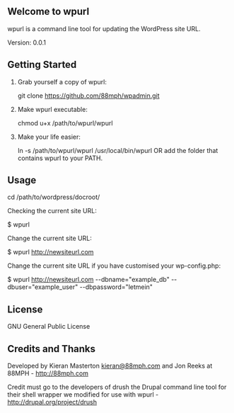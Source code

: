 Welcome to wpurl
------------------

wpurl is a command line tool for updating the WordPress site URL.

Version: 0.0.1

Getting Started
---------------

1. Grab yourself a copy of wpurl:

    git clone https://github.com/88mph/wpadmin.git

2. Make wpurl executable:

    chmod u+x /path/to/wpurl/wpurl

3. Make your life easier:

    ln -s /path/to/wpurl/wpurl /usr/local/bin/wpurl OR add the folder that contains wpurl to your PATH.
   
   
Usage
-----

cd /path/to/wordpress/docroot/

Checking the current site URL:

$ wpurl

Change the current site URL:

$ wpurl http://newsiteurl.com


Change the current site URL if you have customised your wp-config.php:

$ wpurl http://newsiteurl.com --dbname="example_db" --dbuser="example_user" --dbpassword="letmein"

License
-------

GNU General Public License

Credits and Thanks
------------------

Developed by Kieran Masterton <kieran@88mph.com> and Jon Reeks at 88MPH - <http://88mph.com>

Credit must go to the developers of drush the Drupal command line tool for their shell wrapper we modified for use with wpurl - <http://drupal.org/project/drush>